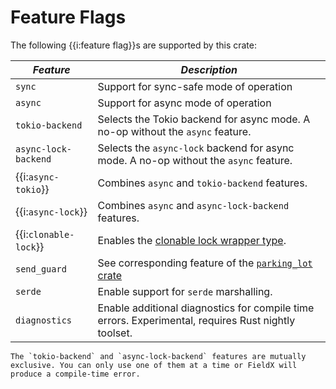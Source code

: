 # Feature Flags

The following {{i:feature flag}}s are supported by this crate:

| *Feature* | *Description* |
|-|-|
| `sync` | Support for sync-safe mode of operation |
| `async` | Support for async mode of operation |
| `tokio-backend` | Selects the Tokio backend for async mode. A no-op without the `async` feature. |
| `async-lock-backend` | Selects the `async-lock` backend for async mode. A no-op without the `async` feature. |
| {{i:`async-tokio`}} | Combines `async` and `tokio-backend` features. |
| {{i:`async-lock`}} | Combines `async` and `async-lock-backend` features. |
| {{i:`clonable-lock`}} | Enables the [clonable lock wrapper type](more_on_locks.md). |
| `send_guard` | See corresponding feature of the [`parking_lot` crate](https://crates.io/crates/parking_lot) |
| `serde` | Enable support for `serde` marshalling. |
| `diagnostics` | Enable additional diagnostics for compile time errors. Experimental, requires Rust nightly toolset. |

```admonish warning
The `tokio-backend` and `async-lock-backend` features are mutually exclusive. You can only use one of them at a time or FieldX will produce a compile-time error.
```
